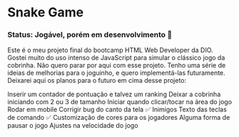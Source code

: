 # Snake Game

### Status: Jogável, porém em desenvolvimento 🙂

Este é o meu projeto final do bootcamp HTML Web Developer da DIO. Gostei muito do uso intenso de JavaScript para simular o clássico jogo da cobrinha.
Não quero parar por aqui com esse projeto. Tenho uma série de ideias de melhorias para o joguinho, e quero implementá-las futuramente.
Deixarei aqui os planos para o futuro em cima desse projeto:

Inserir um contador de pontuação e talvez um ranking
Deixar a cobrinha iniciando com 2 ou 3 de tamanho
Iniciar quando clicar/tocar na área do jogo
Rodar em mobile
Corrigir bug do canto da tela ✅
Inimigos
Texto das teclas de comando ✅
Customização de cores para os jogadores
Alguma forma de pausar o jogo
Ajustes na velocidade do jogo

